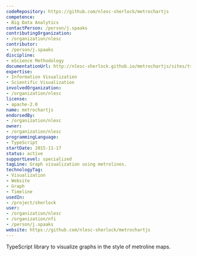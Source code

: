 ```yaml
---
codeRepository: https://github.com/nlesc-sherlock/metrochartjs
competence:
- Big Data Analytics
contactPerson: /person/j.spaaks
contributingOrganization:
- /organization/nlesc
contributor:
- /person/j.spaaks
discipline:
- eScience Methodology
documentationUrl: http://nlesc-sherlock.github.io/metrochartjs/sites/tsdoc/
expertise:
- Information Visualization
- Scientific Visualization
involvedOrganization:
- /organization/nlesc
license:
- apache-2.0
name: metrochartjs
endorsedBy:
- /organization/nlesc
owner:
- /organization/nlesc
programmingLanguage:
- TypeScript
startDate: 2015-11-17
status: active
supportLevel: specialized
tagLine: Graph visualization using metrolines.
technologyTag:
- Visualization
- Website
- Graph
- Timeline
usedIn:
- /project/sherlock
user:
- /organization/nlesc
- /organization/nfi
- /person/j.spaaks
website: https://github.com/nlesc-sherlock/metrochartjs
---
```

TypeScript library to visualize graphs in the style of metroline maps.

